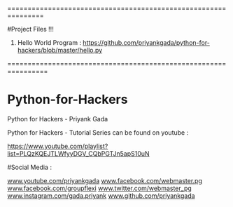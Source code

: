 ===============================================================

#Project Files !!!

1. Hello World Program : https://github.com/priyankgada/python-for-hackers/blob/master/hello.py

================================================================
# Python-for-Hackers
Python for Hackers - Priyank Gada

Python for Hackers - Tutorial Series can be found on youtube :

https://www.youtube.com/playlist?list=PLQzKQEJTLWfyyDGV_CQbPGTJn5apS10uN

#Social Media  :

www.youtube.com/priyankgada
www.facebook.com/webmaster.pg
www.facebook.com/groupflexi
www.twitter.com/webmaster_pg
www.instagram.com/gada.priyank
www.github.com/priyankgada

